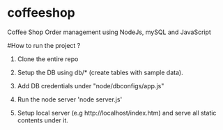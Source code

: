 # coffeeshop
Coffee Shop Order management using NodeJs, mySQL and JavaScript 

#How to run the project ?

1. Clone the entire repo

2. Setup the DB using db/* (create tables with sample data).

3. Add DB credentials under "node/dbconfigs/app.js" 

4. Run the node server 'node server.js'

5. Setup local server (e.g http://localhost/index.htm) and serve all static contents under it.
